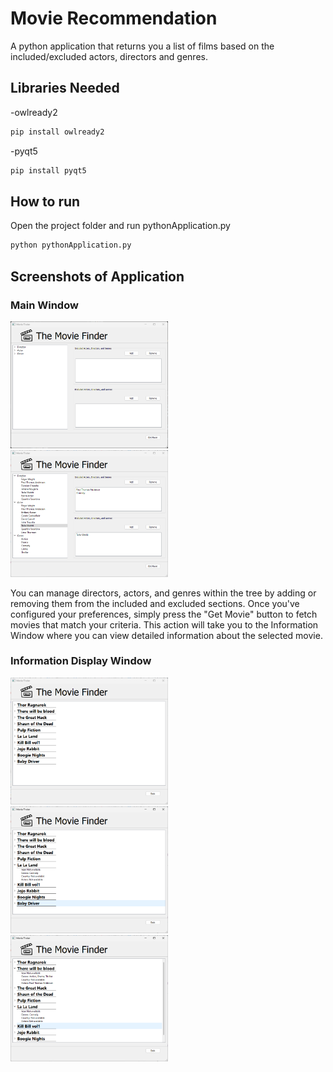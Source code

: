 # Movie Recommendation
A python application that returns you a list of films based on the included/excluded actors, directors and genres.

## Libraries Needed
-owlready2

```bash
pip install owlready2
```
-pyqt5

```bash
pip install pyqt5
```
## How to run
Open the project folder and run pythonApplication.py
```bash
python pythonApplication.py
```
## Screenshots of Application
### Main Window
<img src="mainwindow.png" alt="Main Window" width="50%">

<img src="mainwindow1.png" alt="Main Window" width="50%">

You can manage directors, actors, and genres within the tree by adding or removing them from the included and excluded sections. Once you've configured your preferences, simply press the "Get Movie" button to fetch movies that match your criteria. This action will take you to the Information Window where you can view detailed information about the selected movie.

### Information Display Window
<img src="detailswindow2.png" alt="Info Window" width="50%">

<img src="detailswindow.png" alt="Info Window" width="50%">

<img src="detailswindow1.png" alt="Info Window" width="50%">

